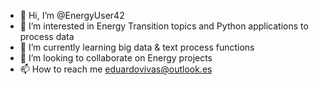 - 👋 Hi, I’m @EnergyUser42
- 👀 I’m interested in Energy Transition topics and Python applications to process data
- 🌱 I’m currently learning big data & text process functions
- 💞️ I’m looking to collaborate on Energy projects
- 📫 How to reach me eduardovivas@outlook.es

<!---
EnergyUser42/EnergyUser42 is a ✨ special ✨ repository because its `README.md` (this file) appears on your GitHub profile.
You can click the Preview link to take a look at your changes.
--->
